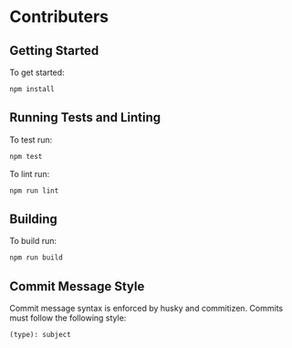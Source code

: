 # Contributers

## Getting Started

To get started: 

```bash
npm install
```

## Running Tests and Linting

To test run: 

```bash
npm test
```

To lint run:

```bash
npm run lint
```

## Building

To build run:

```bash
npm run build
```

## Commit Message Style

Commit message syntax is enforced by husky and commitizen. Commits must follow the following style:
```
(type): subject
```
